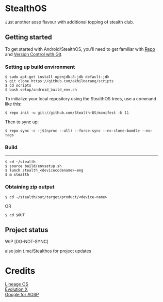 StealthOS
===========
Just another aosp flavour with additional topping of stealth club.


Getting started
---------------

To get started with Android/StealthOS, you'll need to get
familiar with [Repo](https://source.android.com/source/using-repo.html) and [Version Control with Git](https://source.android.com/source/version-control.html).
### Setting up build environment
```
$ sudo apt-get install openjdk-8-jdk default-jdk
$ git clone https://github.com/akhilnarang/scripts
$ cd scripts
$ bash setup/android_build_env.sh
```

To initialize your local repository using the StealthOS trees, use a command like this:
```
$ repo init -u git://github.com/Stealth-OS/manifest -b 11
```
Then to sync up:
```
$ repo sync -c -j$(nproc --all) --force-sync --no-clone-bundle --no-tags
```
### Build
---------------
```
$ cd ~/stealth
$ source build/envsetup.sh
$ lunch stealth_<devicecodename>-eng
$ m stealth
```
### Obtaining zip output
```
$ cd ~/stealth/out/target/product/<device-name>
```
OR
```
$ cd $OUT
```

Project status 
---------------
WIP [DO-NOT-SYNC]

also join t.me/Stealthos for project updates 

# Credits
[Lineage OS](https://github.com/LineageOS)<br>
[Evolution X](https://github.com/Evolution-X)<br>
[Google for AOSP](https://www.google.com/aosp)<br>





